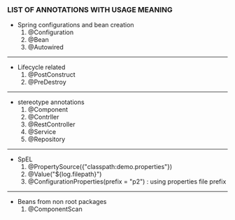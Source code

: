 ### LIST OF ANNOTATIONS WITH USAGE MEANING
- Spring configurations and bean creation
    1. @Configuration
    2. @Bean
    3. @Autowired

-------------------------
- Lifecycle related
    1. @PostConstruct
    2. @PreDestroy
--------------------------
- stereotype annotations
    1. @Component
    2. @Contrller
    3. @RestController
    4. @Service
    5. @Repository
------------------------
- SpEL
    1. @PropertySource({"classpath:demo.properties"})
    2. @Value("${log.filepath}")
    3. @ConfigurationProperties(prefix = "p2") : using properties file prefix

---
- Beans from non root packages 
    1.  @ComponentScan
